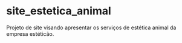 # site_estetica_animal
Projeto de site visando apresentar os serviços de estética animal da empresa estéticão.
